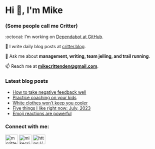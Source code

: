# Hi 👋, I'm Mike
### (Some people call me Critter)

:octocat: I’m working on [Dependabot at GitHub](https://github.com/features/security).

📝 I write daily blog posts at [critter.blog](https://critter.blog).

💬 Ask me about **management, writing, team jelling, and trail running**.

📫 Reach me at **mikecrittenden@gmail.com**.

### Latest blog posts
<!-- BLOG-POST-LIST:START -->
- [How to take negative feedback well](https://critter.blog/2023/07/05/how-to-take-negative-feedback-well/)
- [Practice coaching on your kids](https://critter.blog/2023/07/04/practice-coaching-on-your-kids/)
- [White clothes won’t keep you cooler](https://critter.blog/2023/07/03/light-clothes-wont-keep-you-cooler/)
- [Five things I like right now: July, 2023](https://critter.blog/2023/06/30/five-things-i-like-right-now-july-2023/)
- [Emoji reactions are powerful](https://critter.blog/2023/06/29/emoji-reactions-are-powerful/)
<!-- BLOG-POST-LIST:END -->

<h3 align="left">Connect with me:</h3>
<p align="left">
<a href="https://twitter.com/mcrittenden" target="blank"><img align="center" src="https://raw.githubusercontent.com/rahuldkjain/github-profile-readme-generator/master/src/images/icons/Social/twitter.svg" alt="mcrittenden" height="30" width="40" /></a>
<a href="https://linkedin.com/in/mikecrittenden" target="blank"><img align="center" src="https://raw.githubusercontent.com/rahuldkjain/github-profile-readme-generator/master/src/images/icons/Social/linked-in-alt.svg" alt="mikecrittenden" height="30" width="40" /></a>
<a href="https://critter.blog/feed/" target="blank"><img align="center" src="https://raw.githubusercontent.com/rahuldkjain/github-profile-readme-generator/master/src/images/icons/Social/rss.svg" alt="https://critter.blog/feed/" height="30" width="40" /></a>
</p>
